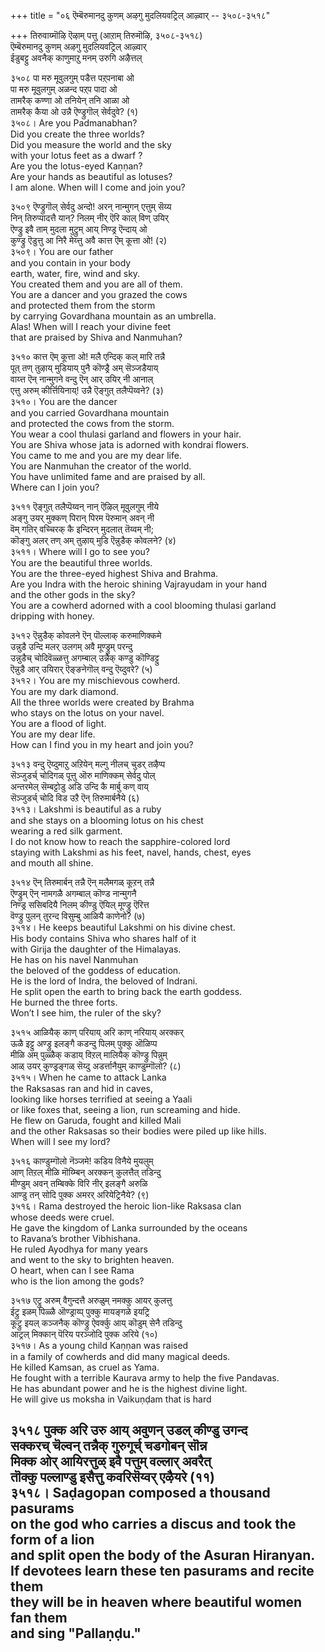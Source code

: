 +++
title = "०६ ऎम्बॆरुमानदु कुणम् अऴगु मुदलियवट्रिल् आऴ्वार् -- ३५०८-३५१८"

+++
तिरुवाय्मॊऴि ऎऴाम् पत्तु (आऱाम् तिरुमॊऴि, ३५०८-३५१८)  
ऎम्बॆरुमानदु कुणम् अऴगु मुदलियवट्रिल् आऴ्वार्  
ईडुबट्टु अवनैक् काणुमाऱु मनम् उरुगि अऴैत्तल्  

३५०८ पा मरु मूवुलगुम् पडैत्त पऱ्‌पनाबा ओ  
पा मरु मूवुलगुम् अळन्द पऱ्‌प पादा ओ  
तामरैक् कण्णा ओ तनियेन् तनि आळा ओ  
तामरैक् कैया ओ उन्नै ऎण्ड्रुगॊल् सेर्वदुवे? (१)  
३५०८। Are you Padmanabhan?  
Did you create the three worlds?  
Did you measure the world and the sky  
with your lotus feet as a dwarf ?  
Are you the lotus-eyed Kaṇṇan?  
Are your hands as beautiful as lotuses?  
I am alone. When will I come and join you?  

३५०९ ऎण्ड्रुगॊल् सेर्वदु अन्दो! अरन् नान्मुगन् एत्तुम् सॆय्य  
निन् तिरुप्पादत्तै यान्? निलम् नीर् ऎरि काल् विण् उयिर्  
ऎण्ड्रु इवै ताम् मुदला मुट्रुम् आय् निण्ड्र ऎन्दाय् ओ  
कुण्ड्रु ऎडुत्तु आ निरै मेय्त्तु अवै कात्त ऎम् कूत्ता ओ! (२)  
३५०९। You are our father  
and you contain in your body  
earth, water, fire, wind and sky.  
You created them and you are all of them.  
You are a dancer and you grazed the cows  
and protected them from the storm  
by carrying Govardhana mountain as an umbrella.  
Alas! When will I reach your divine feet  
that are praised by Shiva and Nanmuhan?  

३५१० कात्त ऎम् कूत्ता ओ! मलै एन्दिक् कल् मारि तन्नै  
पूत् तण् तुऴाय् मुडियाय् पुनै कॊण्ड्रै अम् सॆञ्जडैयाय्  
वाय्त्त ऎन् नान्मुगने वन्दु ऎन् आर् उयिर् नी आनाल्  
एत्तु अरुम् कीर्त्तियिनाय्! उन्नै ऎङ्गुत् तलैप्पॆय्वने? (३)  
३५१०। You are the dancer  
and you carried Govardhana mountain  
and protected the cows from the storm.  
You wear a cool thulasi garland and flowers in your hair.  
You are Shiva whose jata is adorned with kondrai flowers.  
You came to me and you are my dear life.  
You are Nanmuhan the creator of the world.  
You have unlimited fame and are praised by all.  
Where can I join you?  

३५११ ऎङ्गुत् तलैप्पॆय्वन् नान् ऎऴिल् मूवुलगुम् नीये  
अङ्गु उयर् मुक्कण् पिरान् पिरम पॆरुमान् अवन् नी  
वॆम् गतिर् वच्चिरक् कै इन्दिरन् मुदलात् तॆय्वम् नी;  
कॊङ्गु अलर् तण् अम् तुऴाय् मुडि ऎन्नुडैक् कोवलने? (४)  
३५११। Where will I go to see you?  
You are the beautiful three worlds.  
You are the three-eyed highest Shiva and Brahma.  
Are you Indra with the heroic shining Vajrayudam in your hand  
and the other gods in the sky?  
You are a cowherd adorned with a cool blooming thulasi garland  
dripping with honey.  

३५१२ ऎन्नुडैक् कोवलने ऎन् पॊल्लाक् करुमाणिक्कमे  
उन्नुडै उन्दि मलर् उलगम् अवै मूण्ड्रुम् परन्दु  
उन्नुडैच् चोदिवॆळ्ळत्तु अगम्बाल् उन्नैक् कण्डु कॊण्डिट्टु  
ऎन्नुडै आर् उयिरार् ऎङ्ङनेगॊल् वन्दु ऎय्दुवरे? (५)  
३५१२। You are my mischievous cowherd.  
You are my dark diamond.  
All the three worlds were created by Brahma  
who stays on the lotus on your navel.  
You are a flood of light.  
You are my dear life.  
How can I find you in my heart and join you?  

३५१३ वन्दु ऎय्दुमाऱु अऱियेन् मल्गु नीलच् चुडर् तऴैप्प  
सॆञ्जुडर्च् चोदिगळ् पूत्तु ऒरु माणिक्कम् सेर्वदु पोल्  
अन्तरमेल् सॆम्बट्टोडु अडि उन्दि कै मार्बु कण् वाय्  
सॆञ्जुडर्च् चोदि विड उऱै ऎन् तिरुमार्बनैये (६)  
३५१३। Lakshmi is beautiful as a ruby  
and she stays on a blooming lotus on his chest  
wearing a red silk garment.  
I do not know how to reach the sapphire-colored lord  
staying with Lakshmi as his feet, navel, hands, chest, eyes  
and mouth all shine.  

३५१४ ऎन् तिरुमार्बन् तन्नै ऎन् मलैमगळ् कूऱन् तन्नै  
ऎण्ड्रुम् ऎन् नामगळै अगम्बाल् कॊण्ड नान्मुगनै  
निण्ड्र ससिबदियै निलम् कीण्डु ऎयिल् मूण्ड्रु ऎरित्त  
वॆण्ड्रु पुलन् तुरन्द विसुम्बु आळियै काणेनो? (७)  
३५१४। He keeps beautiful Lakshmi on his divine chest.  
His body contains Shiva who shares half of it  
with Girija the daughter of the Himalayas.  
He has on his navel Nanmuhan  
the beloved of the goddess of education.  
He is the lord of Indra, the beloved of Indrani.  
He split open the earth to bring back the earth goddess.  
He burned the three forts.  
Won’t I see him, the ruler of the sky?  

३५१५ आळियैक् काण् परियाय् अरि काण् नरियाय् अरक्कर्  
ऊळै इट्टु अण्ड्रु इलङ्गै कडन्दु पिलम् पुक्कु ऒळिप्प  
मीळि अम् पुळ्ळैक् कडाय् विऱल् मालियैक् कॊण्ड्रु पिन्नुम्  
आळ् उयर् कुण्ड्रङ्गळ् सॆय्दु अडर्त्तानैयुम् काण्डुम्गॊलो? (८)  
३५१५। When he came to attack Lanka  
the Raksasas ran and hid in caves,  
looking like horses terrified at seeing a Yaali  
or like foxes that, seeing a lion, run screaming and hide.  
He flew on Garuda, fought and killed Mali  
and the other Raksasas so their bodies were piled up like hills.  
When will I see my lord?  

३५१६ काण्डुम्गॊलो नॆञ्जमे! कडिय विनैये मुयलुम्  
आण् तिऱल् मीळि मॊय्म्बिन् अरक्कन् कुलत्तैत् तडिन्दु  
मीण्डुम् अवन् तम्बिक्के विरि नीर् इलङ्गै अरुळि  
आण्डु तन् सोदि पुक्क अमरर् अरियेट्रिनैये? (९)  
३५१६। Rama destroyed the heroic lion-like Raksasa clan  
whose deeds were cruel.  
He gave the kingdom of Lanka surrounded by the oceans  
to Ravana’s brother Vibhishana.  
He ruled Ayodhya for many years  
and went to the sky to brighten heaven.  
O heart, when can I see Rama  
who is the lion among the gods?  

३५१७ एट्रु अरुम् वैगुन्दत्तै अरुळुम् नमक्कु आयर् कुलत्तु  
ईट्रु इळम् पिळ्ळै ऒण्ड्राय्प् पुक्कु मायङ्गळे इयट्रि  
कूट्रु इयल् कञ्जनैक् कॊण्ड्रु ऐवर्क्कु आय् कॊडुम् सेनै तडिन्दु  
आट्रल् मिक्कान् पॆरिय परञ्जोदि पुक्क अरिये (१०)  
३५१७। As a young child Kaṇṇan was raised  
in a family of cowherds and did many magical deeds.  
He killed Kamsan, as cruel as Yama.  
He fought with a terrible Kaurava army to help the five Pandavas.  
He has abundant power and he is the highest divine light.  
He will give us moksha in Vaikuṇḍam that is hard  

३५१८ पुक्क अरि उरु आय् अवुणन् उडल् कीण्डु उगन्द  
सक्करच् चॆल्वन् तन्नैक् गुरुगूर्च् चडगोबन् सॊन्न  
मिक्क ओर् आयिरत्तुळ् इवै पत्तुम् वल्लार् अवरैत्  
तॊक्कु पल्लाण्डु इसैत्तु कवरिसॆय्वर् एऴैयरे (११)  
३५१८। Saḍagopan composed a thousand pasurams  
on the god who carries a discus and took the form of a lion  
and split open the body of the Asuran Hiranyan.  
If devotees learn these ten pasurams and recite them  
they will be in heaven where beautiful women fan them  
and sing "Pallaṇḍu."  
------------  


